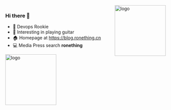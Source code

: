 <img src="https://github-readme-stats.vercel.app/api?username=ronething&show_icons=true&count_private=true" alt="logo" height="160" align="right" style="margin: auto; margin-bottom: 20px;" />

### Hi there 👋

- 🧱 Devops Rookie
- 🎸 Interesting in playing guitar
- 🏠 Homepage at https://blog.ronething.cn
- 💻 Media Press search **ronething**

<img src="https://github-profile-trophy.vercel.app/?username=ronething&theme=flat&column=8" alt="logo" height="160" align="center" style="margin: auto; margin-bottom: 20px;" />
